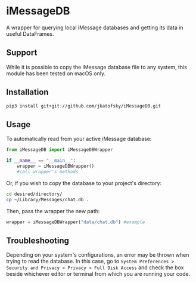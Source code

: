# iMessageDB

A wrapper for querying local iMessage databases and getting its data in useful DataFrames.

## Support

While it is possible to copy the iMessage database file to any system, this module has been tested on macOS only.

## Installation

```bash
pip3 install git+git://github.com/jkatofsky/iMessageDB.git
```

## Usage

To automatically read from your active iMessage database:

```python
from iMessageDB import iMessageDBWrapper

if __name__ == "__main__":
    wrapper = iMessageDBWrapper()
    #call wrapper's methods
```

Or, if you wish to copy the database to your project's directory:

```bash
cd desired/directory/
cp ~/Library/Messages/chat.db .
```

Then, pass the wrapper the new path:

```python
wrapper = iMessageDBWrapper("data/chat.db") #example
```

## Troubleshooting

Depending on your system's configurations, an error may be thrown when trying to read the database. In this case, go to ```System Preferences > Security and Privacy > Privacy > Full Disk Access``` and check the box beside whichever editor or terminal from which you are running your code.
